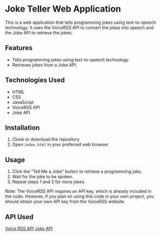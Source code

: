 # Joke Teller Web Application

This is a web application that tells programming jokes using text-to-speech technology. It uses the VoiceRSS API to convert the jokes into speech and the Joke API to retrieve the jokes.

## Features

- Tells programming jokes using text-to-speech technology.
- Retrieves jokes from a Joke API.

## Technologies Used

- HTML
- CSS
- JavaScript
- VoiceRSS API
- Joke API

## Installation

1. Clone or download the repository
2. Open `index.html` in your preferred web browser

## Usage

1. Click the "Tell Me a Joke" button to retrieve a programming joke.
2. Wait for the joke to be spoken.
3. Repeat steps 1 and 2 for more jokes.

Note: The VoiceRSS API requires an API key, which is already included in the code. However, if you plan on using this code in your own project, you should obtain your own API key from the VoiceRSS website.

## API Used

[Voice RSS API](https://www.voicerss.org/api/)
[Joke API](https://sv443.net/jokeapi/v2/)

